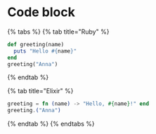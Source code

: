 # Code block

{% tabs %}
{% tab title="Ruby" %}
```ruby
def greeting(name)
  puts "Hello #{name}"
end
greeting("Anna")
```
{% endtab %}

{% tab title="Elixir" %}
```elixir
greeting = fn (name) -> "Hello, #{name}!" end
greeting.("Anna")
```
{% endtab %}
{% endtabs %}




